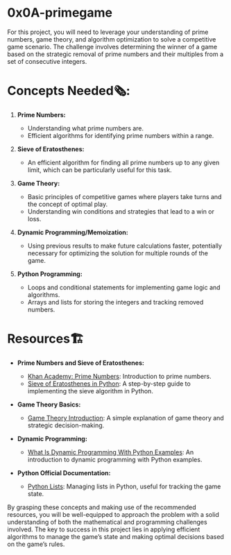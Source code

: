 # 0x0A-primegame
For this project, you will need to leverage your understanding of prime numbers, game theory, and algorithm optimization to solve a competitive game scenario. The challenge involves determining the winner of a game based on the strategic removal of prime numbers and their multiples from a set of consecutive integers.

# Concepts Needed🗞️:
1. **Prime Numbers:**

    * Understanding what prime numbers are.
    * Efficient algorithms for identifying prime numbers within a range.

2. **Sieve of Eratosthenes:**

    * An efficient algorithm for finding all prime numbers up to any given limit, which can be particularly useful for this task.

3. **Game Theory:**

    * Basic principles of competitive games where players take turns and the concept of optimal play.
    * Understanding win conditions and strategies that lead to a win or loss.

4. **Dynamic Programming/Memoization:**

    * Using previous results to make future calculations faster, potentially necessary for optimizing the solution for multiple rounds of the game.

5. **Python Programming:**

    * Loops and conditional statements for implementing game logic and algorithms.
    * Arrays and lists for storing the integers and tracking removed numbers.

# Resources🏗️
* **Prime Numbers and Sieve of Eratosthenes:**

     * [Khan Academy: Prime Numbers](https://www.khanacademy.org/math/cc-fourth-grade-math/imp-factors-multiples-and-patterns/imp-prime-and-composite-numbers/v/prime-numbers): Introduction to prime numbers.
     * [Sieve of Eratosthenes in Python](https://www.geeksforgeeks.org/sieve-of-eratosthenes/): A step-by-step guide to implementing the sieve algorithm in Python.

* **Game Theory Basics:**

     * [Game Theory Introduction](https://www.investopedia.com/terms/g/gametheory.asp): A simple explanation of game theory and strategic decision-making.

* **Dynamic Programming:**

     * [What Is Dynamic Programming With Python Examples](https://skerritt.blog/dynamic-programming/): An introduction to dynamic programming with Python examples.

* **Python Official Documentation:**

     * [Python Lists](https://docs.python.org/3/tutorial/introduction.html#lists): Managing lists in Python, useful for tracking the game state.

By grasping these concepts and making use of the recommended resources, you will be well-equipped to approach the problem with a solid understanding of both the mathematical and programming challenges involved. The key to success in this project lies in applying efficient algorithms to manage the game’s state and making optimal decisions based on the game’s rules.















